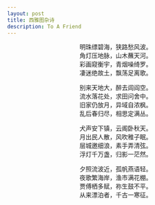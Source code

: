 ```yaml
---
layout: post
title: 西雅图杂诗
description: To A Friend
---
```


<p align="center">
明珠缥碧海，狭路愁风波。<br/>
角灯压地脉，山木蘸天河。<br/>
彩画窥衡宇，青烟噪绮罗。<br/>
凄迷绝故土，飘荡足离歌。
</p>

<p align="center">
别来天地大，醉去闾阎空。<br/>
流水落花处，求田问舍中。<br/>
旧家仍放月，异域自浓枫。<br/>
乱后春归尽，相思定满丛。
</p>

<p align="center">
犬声安下镇，云阁卧秋天。<br/>
月出民人散，风吹稚子眠。<br/>
层城邀细浪，素手弄清弦。<br/>
浮灯千万盏，归影一茫然。
</p>

<p align="center">
夕照流波近，孤帆燕语轻。<br/>
夜歌繁海岸，渔市满花棚。<br/>
贾傅栖多赋，祢生鼓不平。<br/>
从来漂泊者，千古一寒征。
</p>

